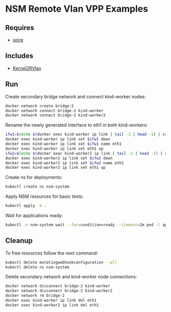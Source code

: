 # NSM Remote Vlan VPP Examples

## Requires

- [spire](../spire)

## Includes

- [Kernel2RVlan](../use-cases/Kernel2RVlan)

## Run

Create secondary bridge network and connect kind-worker nodes:

```bash
docker network create bridge-2
docker network connect bridge-2 kind-worker
docker network connect bridge-2 kind-worker2
```

Rename the newly generated interface to eth1 in both kind-workers:

```bash
ifw1=$(echo $(docker exec kind-worker ip link | tail -2 | head -1) | cut -f1 -d"@" | cut -f2 -d" ")
docker exec kind-worker ip link set $ifw1 down
docker exec kind-worker ip link set $ifw1 name eth1
docker exec kind-worker ip link set eth1 up
ifw2=$(echo $(docker exec kind-worker2 ip link | tail -2 | head -1) | cut -f1 -d"@" | cut -f2 -d" ")
docker exec kind-worker2 ip link set $ifw2 down
docker exec kind-worker2 ip link set $ifw2 name eth1
docker exec kind-worker2 ip link set eth1 up
```

Create ns for deployments:

```bash
kubectl create ns nsm-system
```

Apply NSM resources for basic tests:

```bash
kubectl apply -k .
```

Wait for applications ready:

```bash
kubectl -n nsm-system wait --for=condition=ready --timeout=2m pod -l app=nse-remote-vlan
```

## Cleanup

To free resources follow the next command:

```bash
kubectl delete mutatingwebhookconfiguration --all
kubectl delete ns nsm-system
```

Delete secondary network and kind-worker node connections:

```bash
docker network disconnect bridge-2 kind-worker
docker network disconnect bridge-2 kind-worker2
docker network rm bridge-2
docker exec kind-worker ip link del eth1
docker exec kind-worker2 ip link del eth1
```
